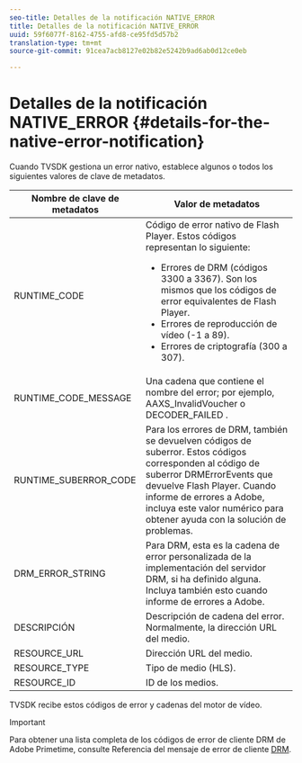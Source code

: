 ```yaml
---
seo-title: Detalles de la notificación NATIVE_ERROR
title: Detalles de la notificación NATIVE_ERROR
uuid: 59f6077f-8162-4755-afd8-ce95fd5d57b2
translation-type: tm+mt
source-git-commit: 91cea7acb8127e02b82e5242b9ad6ab0d12ce0eb

---
```



# Detalles de la notificación NATIVE_ERROR {#details-for-the-native-error-notification}

Cuando TVSDK gestiona un error nativo, establece algunos o todos los siguientes valores de clave de metadatos.

<table id="table_86A21619515B435DBB65DC4DFBB64B29"> 
 <thead> 
  <tr> 
   <th colname="col1" class="entry"> Nombre de clave de metadatos </th> 
   <th colname="col2" class="entry"> Valor de metadatos </th> 
  </tr> 
 </thead>
 <tbody> 
  <tr> 
   <td colname="col1"> <span class="codeph"> RUNTIME_CODE </span> </td> 
   <td colname="col2"> 
    <ph>
      Código de error nativo de Flash Player. 
    </ph> Estos códigos representan lo siguiente: 
    <ul id="ul_330C626DE27B45A09E8851CC24768A07"> 
     <li id="li_0845A9BBB55545BDB49BD4F4802C0E54">Errores de DRM (códigos 3300 a 3367). Son los mismos que los códigos de error equivalentes de Flash Player. </li> 
     <li id="li_98A571480C154CF0AE1DC101FF0834C4">Errores de reproducción de vídeo (-1 a 89). </li> 
     <li id="li_D7C19955DEF94DA88B822C8C57D6D2F4">Errores de criptografía (300 a 307). </li> 
    </ul> </td> 
  </tr> 
  <tr> 
   <td colname="col1"> <span class="codeph"> RUNTIME_CODE_MESSAGE </span> </td> 
   <td colname="col2"> Una cadena que contiene el nombre del error; por ejemplo, <span class="codeph"> AAXS_InvalidVoucher </span> o <span class="codeph"> DECODER_FAILED </span>. </td> 
  </tr> 
  <tr> 
   <td colname="col1"> <span class="codeph"> RUNTIME_SUBERROR_CODE </span> </td> 
   <td colname="col2"> Para los errores de DRM, también se devuelven códigos de suberror. Estos códigos corresponden al código de suberror <span class="codeph"> DRMErrorEvents </span> que devuelve Flash Player. Cuando informe de errores a Adobe, incluya este valor numérico para obtener ayuda con la solución de problemas. </td> 
  </tr> 
  <tr> 
   <td colname="col1"> <span class="codeph"> DRM_ERROR_STRING </span> </td> 
   <td colname="col2"> Para DRM, esta es la cadena de error personalizada de la implementación del servidor DRM, si ha definido alguna. Incluya también esto cuando informe de errores a Adobe. </td> 
  </tr> 
  <tr> 
   <td colname="col1"> <span class="codeph"> DESCRIPCIÓN </span> </td> 
   <td colname="col2"> Descripción de cadena del error. Normalmente, la dirección URL del medio. </td> 
  </tr> 
  <tr> 
   <td colname="col1"> <span class="codeph"> RESOURCE_URL </span> </td> 
   <td colname="col2"> Dirección URL del medio. </td> 
  </tr> 
  <tr> 
   <td colname="col1"> <span class="codeph"> RESOURCE_TYPE </span> </td> 
   <td colname="col2"> Tipo de medio (HLS). </td> 
  </tr> 
  <tr> 
   <td colname="col1"> <span class="codeph"> RESOURCE_ID </span> </td> 
   <td colname="col2"> ID de los medios. </td> 
  </tr> 
 </tbody> 
</table>

TVSDK recibe estos códigos de error y cadenas del motor de vídeo.

>[!IMPORTANT]
>
>Para obtener una lista completa de los códigos de error de cliente DRM de Adobe Primetime, consulte Referencia del mensaje de error de cliente [DRM](https://helpx.adobe.com/content/dam/help/en/primetime/drm/drm_client_error_message_reference.pdf).